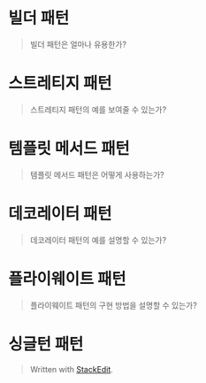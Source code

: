 # 빌더 패턴

>빌더 패턴은 얼마나 유용한가?

# 스트레티지 패턴

>스트레티지 패턴의 예를 보여줄 수 있는가?

# 템플릿 메서드 패턴

> 템플릿 메서드 패턴은 어떻게 사용하는가?

# 데코레이터 패턴

> 데코레이터 패턴의 예를 설명할 수 있는가?

# 플라이웨이트 패턴

> 플라이웨이트 패턴의 구현 방법을 설명할 수 있는가?

# 싱글턴 패턴


> Written with [StackEdit](https://stackedit.io/).
<!--stackedit_data:
eyJoaXN0b3J5IjpbLTEyMTg1NzkwMzFdfQ==
-->